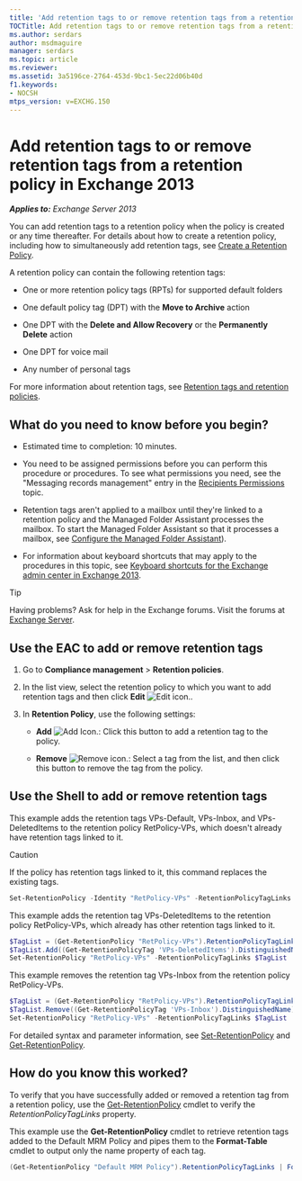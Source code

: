```yaml
---
title: 'Add retention tags to or remove retention tags from a retention policy: Exchange 2013 Help'
TOCTitle: Add retention tags to or remove retention tags from a retention policy
ms.author: serdars
author: msdmaguire
manager: serdars
ms.topic: article
ms.reviewer:
ms.assetid: 3a5196ce-2764-453d-9bc1-5ec22d06b40d
f1.keywords:
- NOCSH
mtps_version: v=EXCHG.150
---
```


# Add retention tags to or remove retention tags from a retention policy in Exchange 2013

_**Applies to:** Exchange Server 2013_

You can add retention tags to a retention policy when the policy is created or any time thereafter. For details about how to create a retention policy, including how to simultaneously add retention tags, see [Create a Retention Policy](create-a-retention-policy-exchange-2013-help.md).

A retention policy can contain the following retention tags:

- One or more retention policy tags (RPTs) for supported default folders

- One default policy tag (DPT) with the **Move to Archive** action

- One DPT with the **Delete and Allow Recovery** or the **Permanently Delete** action

- One DPT for voice mail

- Any number of personal tags

For more information about retention tags, see [Retention tags and retention policies](retention-tags-and-policies-exchange-2013-help.md).

## What do you need to know before you begin?

- Estimated time to completion: 10 minutes.

- You need to be assigned permissions before you can perform this procedure or procedures. To see what permissions you need, see the "Messaging records management" entry in the [Recipients Permissions](recipients-permissions-exchange-2013-help.md) topic.

- Retention tags aren't applied to a mailbox until they're linked to a retention policy and the Managed Folder Assistant processes the mailbox. To start the Managed Folder Assistant so that it processes a mailbox, see [Configure the Managed Folder Assistant](configure-the-managed-folder-assistant-exchange-2013-help.md)).

- For information about keyboard shortcuts that may apply to the procedures in this topic, see [Keyboard shortcuts for the Exchange admin center in Exchange 2013](keyboard-shortcuts-in-the-exchange-admin-center-2013-help.md).

> [!TIP]
> Having problems? Ask for help in the Exchange forums. Visit the forums at [Exchange Server](https://social.technet.microsoft.com/forums/office/home?category=exchangeserver).

## Use the EAC to add or remove retention tags

1. Go to **Compliance management** \> **Retention policies**.

2. In the list view, select the retention policy to which you want to add retention tags and then click **Edit** ![Edit icon.](images/ITPro_EAC_EditIcon.gif).

3. In **Retention Policy**, use the following settings:

   - **Add** ![Add Icon.](images/ITPro_EAC_AddIcon.gif): Click this button to add a retention tag to the policy.

   - **Remove** ![Remove icon.](images/ITPro_EAC_RemoveIcon.gif): Select a tag from the list, and then click this button to remove the tag from the policy.

## Use the Shell to add or remove retention tags

This example adds the retention tags VPs-Default, VPs-Inbox, and VPs-DeletedItems to the retention policy RetPolicy-VPs, which doesn't already have retention tags linked to it.

> [!CAUTION]
> If the policy has retention tags linked to it, this command replaces the existing tags.

```powershell
Set-RetentionPolicy -Identity "RetPolicy-VPs" -RetentionPolicyTagLinks "VPs-Default","VPs-Inbox","VPs-DeletedItems"
```

This example adds the retention tag VPs-DeletedItems to the retention policy RetPolicy-VPs, which already has other retention tags linked to it.

```powershell
$TagList = (Get-RetentionPolicy "RetPolicy-VPs").RetentionPolicyTagLinks
$TagList.Add((Get-RetentionPolicyTag 'VPs-DeletedItems').DistinguishedName)
Set-RetentionPolicy "RetPolicy-VPs" -RetentionPolicyTagLinks $TagList
```

This example removes the retention tag VPs-Inbox from the retention policy RetPolicy-VPs.

```powershell
$TagList = (Get-RetentionPolicy "RetPolicy-VPs").RetentionPolicyTagLinks
$TagList.Remove((Get-RetentionPolicyTag 'VPs-Inbox').DistinguishedName)
Set-RetentionPolicy "RetPolicy-VPs" -RetentionPolicyTagLinks $TagList
```

For detailed syntax and parameter information, see [Set-RetentionPolicy](/powershell/module/exchange/set-retentionpolicy) and [Get-RetentionPolicy](/powershell/module/exchange/get-retentionpolicy).

## How do you know this worked?

To verify that you have successfully added or removed a retention tag from a retention policy, use the [Get-RetentionPolicy](/powershell/module/exchange/get-retentionpolicy) cmdlet to verify the _RetentionPolicyTagLinks_ property.

This example use the **Get-RetentionPolicy** cmdlet to retrieve retention tags added to the Default MRM Policy and pipes them to the **Format-Table** cmdlet to output only the name property of each tag.

```powershell
(Get-RetentionPolicy "Default MRM Policy").RetentionPolicyTagLinks | Format-Table name
```